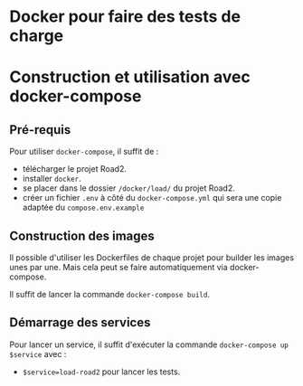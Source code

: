 # Docker pour faire des tests de charge

# Construction et utilisation avec docker-compose 

## Pré-requis

Pour utiliser `docker-compose`, il suffit de :
- télécharger le projet Road2.
- installer `docker`.
- se placer dans le dossier `/docker/load/` du projet Road2.
- créer un fichier `.env` à côté du `docker-compose.yml` qui sera une copie adaptée du `compose.env.example`

## Construction des images

Il possible d'utiliser les Dockerfiles de chaque projet pour builder les images unes par une. Mais cela peut se faire automatiquement via docker-compose.

Il suffit de lancer la commande `docker-compose build`.

## Démarrage des services

Pour lancer un service, il suffit d'exécuter la commande `docker-compose up $service` avec :
- `$service=load-road2` pour lancer les tests.
